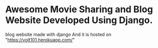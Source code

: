 # Awesome Movie Sharing and Blog Website Developed Using Django.
blog website made with django
And it is hosted on "https://volt101.herokuapp.com/"
